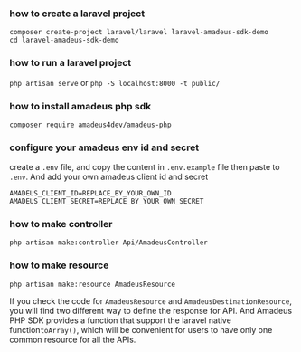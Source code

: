 ### how to create a laravel project
``` 
composer create-project laravel/laravel laravel-amadeus-sdk-demo 
cd laravel-amadeus-sdk-demo
```

### how to run a laravel project
``` php artisan serve ``` or
``` php -S localhost:8000 -t public/ ```


### how to install amadeus php sdk
```
composer require amadeus4dev/amadeus-php
```

### configure your amadeus env id and secret
create a ```.env``` file, and copy the content in ```.env.example``` file then paste to ```.env```.
And add your own amadeus client id and secret
```
AMADEUS_CLIENT_ID=REPLACE_BY_YOUR_OWN_ID
AMADEUS_CLIENT_SECRET=REPLACE_BY_YOUR_OWN_SECRET
```

### how to make controller
```
php artisan make:controller Api/AmadeusController
```

### how to make resource
```
php artisan make:resource AmadeusResource
```
If you check the code for ```AmadeusResource``` and  ```AmadeusDestinationResource```,
you will find two different way to define the response for API.
And Amadeus PHP SDK provides a function that support the laravel native function```toArray()```,
which will be convenient for users to have only one common resource for all the APIs.
